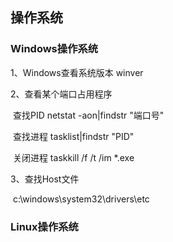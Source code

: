## 操作系统

### Windows操作系统

1、Windows查看系统版本  winver

2、查看某个端口占用程序

​	查找PID netstat -aon|findstr "端口号"

​	查找进程 tasklist|findstr "PID"

​	关闭进程 taskkill /f /t /im *.exe

3、查找Host文件

​	c:\windows\system32\drivers\etc



### Linux操作系统

